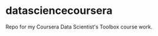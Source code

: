 datasciencecoursera
===================

Repo for my Coursera Data Scientist's Toolbox course work.

